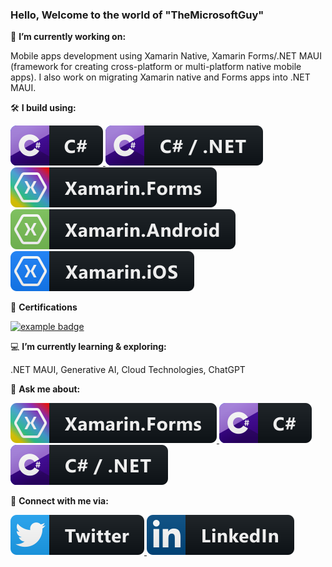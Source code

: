 ### Hello, Welcome to the world of "TheMicrosoftGuy"

<!--
**mehul19851/mehul19851** is a ✨ _special_ ✨ repository because its `README.md` (this file) appears on your GitHub profile.

Here are some ideas to get you started:

- 🔭 I’m currently working on ... Mobile apps development using Xamarin Forms which is a framework for creating Cross-platform native mobile apps
- 🌱 I’m currently learning ...
- 👯 I’m looking to collaborate on ...
- 🤔 I’m looking for help with ...
- 💬 Ask me about ...
- 📫 How to reach me: ...
- 😄 Pronouns: ...
- ⚡ Fun fact: ... -->

🔭 **I’m currently working on:** <br/>
<p align="left">
Mobile apps development using Xamarin Native, Xamarin Forms/.NET MAUI (framework for creating cross-platform or multi-platform native mobile apps). 
I also work on migrating Xamarin native and Forms apps into .NET MAUI.
</p>

🛠️ **I build using:** <br/>
<p align="left">
  <a href="#">
    <img src="https://github.com/mehul19851/mehul19851/blob/master/ColoredBadges/svg/dev/languages/csharp.svg" alt="example badge" style="vertical-align:center margin:6px 2px">
  </a>
  <a href="#">
    <img src="https://github.com/mehul19851/mehul19851/blob/master/ColoredBadges/svg/dev/languages/csharp_dotnet.svg" alt="example badge" style="vertical-align:center margin:6px 2px">
  </a>
  <a href="#">
    <img src="https://github.com/mehul19851/mehul19851/blob/master/ColoredBadges/svg/dev/frameworks/xamarin_forms.svg" alt="example badge" style="vertical-align:center margin:6px 2px">
  </a>
  <a href="#">
    <img src="https://github.com/mehul19851/mehul19851/blob/master/ColoredBadges/svg/dev/frameworks/xamarin_android.svg" alt="example badge" style="vertical-align:center margin:6px 2px">
  </a>
  <a href="#">
    <img src="https://github.com/mehul19851/mehul19851/blob/master/ColoredBadges/svg/dev/frameworks/xamarin_ios.svg" alt="example badge" style="vertical-align:center margin:6px 2px">
  </a>
</p>

🏅 **Certifications** <br/>
<p align="left">
<a href="#">
    <img src="https://media.giphy.com/media/v1.Y2lkPTc5MGI3NjExbzgwang0MmltbHE0aGY1bzI1d3RweWVvYzA1dnAwcmptYm1nNmg0ZyZlcD12MV9pbnRlcm5hbF9naWZfYnlfaWQmY3Q9Zw/CBFOxlDsuAaozaE1D5/giphy.gif" alt="example badge" style="vertical-align:center margin:6px 2px" width="100" height="100">
  </a>
</p>

💻 **I’m currently learning & exploring:** <br/>
<p align="left">
  .NET MAUI, Generative AI, Cloud Technologies, ChatGPT
</p>

💬 **Ask me about:** <br/>
<p align="left">
  <a href="#">
    <img src="https://github.com/mehul19851/mehul19851/blob/master/ColoredBadges/svg/dev/frameworks/xamarin_forms.svg" alt="example badge" style="vertical-align:center margin:6px 2px">
  </a>
  <a href="#">
    <img src="https://github.com/mehul19851/mehul19851/blob/master/ColoredBadges/svg/dev/languages/csharp.svg" alt="example badge" style="vertical-align:center margin:6px 2px">
  </a>
  <a href="#">
    <img src="https://github.com/mehul19851/mehul19851/blob/master/ColoredBadges/svg/dev/languages/csharp_dotnet.svg" alt="example badge" style="vertical-align:center margin:6px 2px">
  </a>
</p>

🔌 **Connect with me via:** <br/>
<p align="left">
  <a href="https://twitter.com/themsguy_">
    <img src="https://github.com/mehul19851/mehul19851/blob/master/ColoredBadges/svg/social/twitter.svg" alt="example badge" style="vertical-align:center margin:6px 2px">
  </a>
  <a href="https://www.linkedin.com/in/themsguy">
    <img src="https://github.com/mehul19851/mehul19851/blob/master/ColoredBadges/svg/social/linkedin.svg" alt="example badge" style="vertical-align:center margin:6px 2px">
  </a>
</p>
